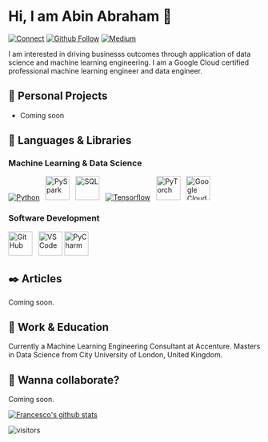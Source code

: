 # Hi, I am Abin Abraham 👋
[![Connect](https://img.shields.io/badge/Connect-0077B5?style=for-the-badge&logo=linkedin&logoColor=white)](https://uk.linkedin.com/in/abrahamabin)
[![Github Follow](https://img.shields.io/github/followers/abinabrahamjohn?color=%23171515&label=Follow&logo=github&logoColor=%23171515&style=for-the-badge)](https://github.com/abinabrahamjohn)
[![Medium](https://img.shields.io/badge/medium-%2312100E.svg?&style=for-the-badge&logo=medium&logoColor=white)](https://medium.com/)

I am interested in driving businesss outcomes through application of data science and machine learning engineering. I am a Google Cloud certified professional machine learning engineer and data engineer.

## 🚀 Personal Projects
- Coming soon

## 🌈 Languages & Libraries

### Machine Learning & Data Science
[<img alt="Python" src="https://img.icons8.com/color/48/000000/python.png"/>](https://www.python.org/) &nbsp;
[<img alt="PySpark" src="https://miro.medium.com/max/1200/1*qgkjkj6BLVS1uD4mw_sTEg.png" height="48"/>](https://spark.apache.org/docs/latest/api/python/) &nbsp;
[<img alt="SQL" src="https://cloudblogs.microsoft.com/wp-content/uploads/sites/32/2020/05/SQL.png" height="48"/>](https://www.w3schools.com/sql/) &nbsp;
[<img alt="Tensorflow" src="https://img.icons8.com/color/48/000000/tensorflow.png"/>](https://www.tensorflow.org/) &nbsp;
[<img alt="PyTorch" src="https://user-images.githubusercontent.com/42147848/178567459-cb1bfe41-dee5-455b-af94-ce4d4f036295.png" height="48"/>](https://pytorch.org/) &nbsp;
[<img alt="Google Cloud" src="https://www.vectorlogo.zone/logos/google_cloud/google_cloud-ar21.png" height="48"/>](https://cloud.google.com/)

### Software Development
[<img alt="GitHub" src="https://pbs.twimg.com/profile_images/1414990564408262661/r6YemvF9_200x200.jpg" height="48"/>](https://github.com/about) &nbsp;
[<img alt="VSCode" src="https://upload.wikimedia.org/wikipedia/commons/thumb/9/9a/Visual_Studio_Code_1.35_icon.svg/240px-Visual_Studio_Code_1.35_icon.svg.png" height="48"/>](https://code.visualstudio.com/)
[<img alt="PyCharm" src="https://xpertlab.com/wp-content/uploads/2020/01/pyCharm.png" height="48"/>](https://www.jetbrains.com/pycharm/)

## :black_nib: Articles
Coming soon.

## 💼 Work & Education
Currently a Machine Learning Engineering Consultant at Accenture.
Masters in Data Science from City University of London, United Kingdom.

## 🤙 Wanna collaborate?
Coming soon.


[![Francesco's github stats](https://github-readme-stats.vercel.app/api?username=abinabrahamjohn)](https://github.com/anuraghazra/github-readme-stats)

![visitors](https://visitor-badge.glitch.me/badge?page_id=abinabrahamjohn.count_visitors)
